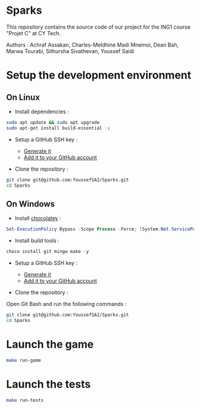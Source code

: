 # Sparks

This repository contains the source code of our project for the ING1 course "Projet C" at CY Tech.

Authors : Achraf Assakan, Charles-Meldhine Madi Mnemoi, Dean Bah, Marwa Tourabi, Sithursha Sivathevan, Youssef Saidi

# Setup the development environment

## On Linux

* Install dependencies : 

```bash
sudo apt update && sudo apt upgrade
sudo apt-get install build-essential -y
```

* Setup a GitHub SSH key :
    
    * [Generate it](https://docs.github.com/en/authentication/connecting-to-github-with-ssh/generating-a-new-ssh-key-and-adding-it-to-the-ssh-agent)
    * [Add it to your GitHub account](https://docs.github.com/en/authentication/connecting-to-github-with-ssh/adding-a-new-ssh-key-to-your-github-account)

* Clone the repository : 

```bash
git clone git@github.com:YoussefSA2/Sparks.git
cd Sparks
```

## On Windows

* Install [chocolatey](https://chocolatey.org/install) : 

```powershell
Set-ExecutionPolicy Bypass -Scope Process -Force; [System.Net.ServicePointManager]::SecurityProtocol = [System.Net.ServicePointManager]::SecurityProtocol -bor 3072; iex ((New-Object System.Net.WebClient).DownloadString('https://community.chocolatey.org/install.ps1'))
```

* Install build tools : 

```powershell
choco install git mingw make -y
```

* Setup a GitHub SSH key :
    
    * [Generate it](https://docs.github.com/en/authentication/connecting-to-github-with-ssh/generating-a-new-ssh-key-and-adding-it-to-the-ssh-agent)
    * [Add it to your GitHub account](https://docs.github.com/en/authentication/connecting-to-github-with-ssh/adding-a-new-ssh-key-to-your-github-account)

* Clone the repository : 

Open Git Bash and run the following commands : 

```bash
git clone git@github.com:YoussefSA2/Sparks.git
cd Sparks
```

# Launch the game

```bash
make run-game
```

# Launch the tests

```bash
make run-tests
```
